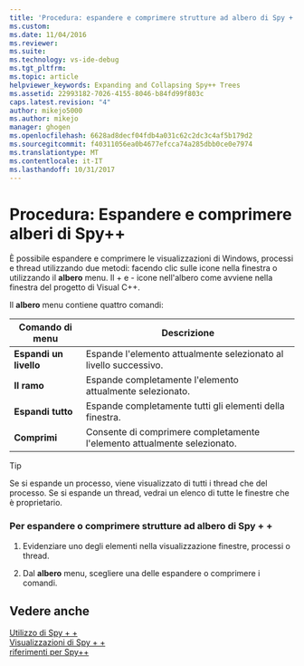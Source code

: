 ```yaml
---
title: 'Procedura: espandere e comprimere strutture ad albero di Spy + + | Documenti Microsoft'
ms.custom: 
ms.date: 11/04/2016
ms.reviewer: 
ms.suite: 
ms.technology: vs-ide-debug
ms.tgt_pltfrm: 
ms.topic: article
helpviewer_keywords: Expanding and Collapsing Spy++ Trees
ms.assetid: 22993182-7026-4155-8046-b84fd99f803c
caps.latest.revision: "4"
author: mikejo5000
ms.author: mikejo
manager: ghogen
ms.openlocfilehash: 6628ad8decf04fdb4a031c62c2dc3c4af5b179d2
ms.sourcegitcommit: f40311056ea0b4677efcca74a285dbb0ce0e7974
ms.translationtype: MT
ms.contentlocale: it-IT
ms.lasthandoff: 10/31/2017
---
```

# <a name="how-to-expand-and-collapse-spy-trees"></a>Procedura: Espandere e comprimere alberi di Spy++
È possibile espandere e comprimere le visualizzazioni di Windows, processi e thread utilizzando due metodi: facendo clic sulle icone nella finestra o utilizzando il **albero** menu. Il + e - icone nell'albero come avviene nella finestra del progetto di Visual C++.  
  
 Il **albero** menu contiene quattro comandi:  
  
|Comando di menu|Descrizione|  
|------------------|-----------------|  
|**Espandi un livello**|Espande l'elemento attualmente selezionato al livello successivo.|  
|**Il ramo**|Espande completamente l'elemento attualmente selezionato.|  
|**Espandi tutto**|Espande completamente tutti gli elementi della finestra.|  
|**Comprimi**|Consente di comprimere completamente l'elemento attualmente selezionato.|  
  
> [!TIP]
>  Se si espande un processo, viene visualizzato di tutti i thread che del processo. Se si espande un thread, vedrai un elenco di tutte le finestre che è proprietario.  
  
### <a name="to-expand-or-collapse-spy-trees"></a>Per espandere o comprimere strutture ad albero di Spy + +  
  
1.  Evidenziare uno degli elementi nella visualizzazione finestre, processi o thread.  
  
2.  Dal **albero** menu, scegliere una delle espandere o comprimere i comandi.  
  
## <a name="see-also"></a>Vedere anche  
 [Utilizzo di Spy + +](../debugger/using-spy-increment.md)   
 [Visualizzazioni di Spy + +](../debugger/spy-increment-views.md)   
 [riferimenti per Spy++](../debugger/spy-increment-reference.md)
